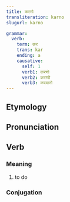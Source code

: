 ```yaml
---
title: करणो
transliteration: karno
slugurl: karno

grammar: 
  verb:
    term: कर
    trans: kar
    ending: a
    causative:
      self: 1
      verb1: करणो
      verb2: कराणो
      verb3: करवाणो
---
```

## Etymology

## Pronunciation

## Verb
### Meaning
1. to do

### Conjugation
<verb-conj :grammar="grammar"></verb-conj>